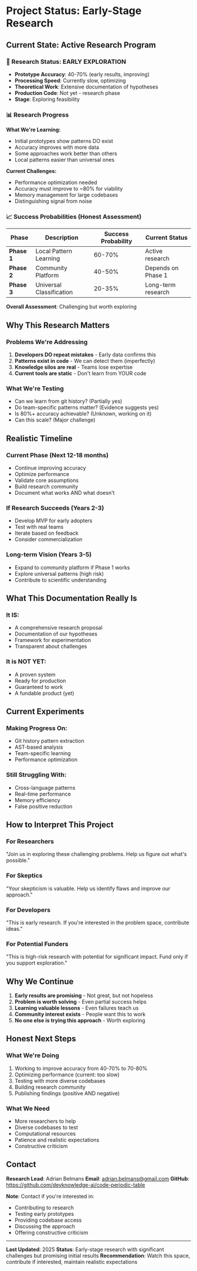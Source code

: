 # Project Status: Early-Stage Research

## Current State: Active Research Program

### 🔬 Research Status: EARLY EXPLORATION
- **Prototype Accuracy**: 40-70% (early results, improving)
- **Processing Speed**: Currently slow, optimizing
- **Theoretical Work**: Extensive documentation of hypotheses
- **Production Code**: Not yet - research phase
- **Stage**: Exploring feasibility

### 📊 Research Progress

**What We're Learning:**
- Initial prototypes show patterns DO exist
- Accuracy improves with more data
- Some approaches work better than others
- Local patterns easier than universal ones

**Current Challenges:**
- Performance optimization needed
- Accuracy must improve to ~80% for viability
- Memory management for large codebases
- Distinguishing signal from noise

### 📈 Success Probabilities (Honest Assessment)

| Phase | Description | Success Probability | Current Status |
|-------|-------------|-------------------|----------------|
| **Phase 1** | Local Pattern Learning | 60-70% | Active research |
| **Phase 2** | Community Platform | 40-50% | Depends on Phase 1 |
| **Phase 3** | Universal Classification | 20-35% | Long-term research |

**Overall Assessment**: Challenging but worth exploring

## Why This Research Matters

### Problems We're Addressing
1. **Developers DO repeat mistakes** - Early data confirms this
2. **Patterns exist in code** - We can detect them (imperfectly)
3. **Knowledge silos are real** - Teams lose expertise
4. **Current tools are static** - Don't learn from YOUR code

### What We're Testing
- Can we learn from git history? (Partially yes)
- Do team-specific patterns matter? (Evidence suggests yes)
- Is 80%+ accuracy achievable? (Unknown, working on it)
- Can this scale? (Major challenge)

## Realistic Timeline

### Current Phase (Next 12-18 months)
- Continue improving accuracy
- Optimize performance
- Validate core assumptions
- Build research community
- Document what works AND what doesn't

### If Research Succeeds (Years 2-3)
- Develop MVP for early adopters
- Test with real teams
- Iterate based on feedback
- Consider commercialization

### Long-term Vision (Years 3-5)
- Expand to community platform if Phase 1 works
- Explore universal patterns (high risk)
- Contribute to scientific understanding

## What This Documentation Really Is

### It IS:
- A comprehensive research proposal
- Documentation of our hypotheses
- Framework for experimentation
- Transparent about challenges

### It is NOT YET:
- A proven system
- Ready for production
- Guaranteed to work
- A fundable product (yet)

## Current Experiments

### Making Progress On:
- Git history pattern extraction
- AST-based analysis
- Team-specific learning
- Performance optimization

### Still Struggling With:
- Cross-language patterns
- Real-time performance
- Memory efficiency
- False positive reduction

## How to Interpret This Project

### For Researchers
"Join us in exploring these challenging problems. Help us figure out what's possible."

### For Skeptics
"Your skepticism is valuable. Help us identify flaws and improve our approach."

### For Developers
"This is early research. If you're interested in the problem space, contribute ideas."

### For Potential Funders
"This is high-risk research with potential for significant impact. Fund only if you support exploration."

## Why We Continue

1. **Early results are promising** - Not great, but not hopeless
2. **Problem is worth solving** - Even partial success helps
3. **Learning valuable lessons** - Even failures teach us
4. **Community interest exists** - People want this to work
5. **No one else is trying this approach** - Worth exploring

## Honest Next Steps

### What We're Doing
1. Working to improve accuracy from 40-70% to 70-80%
2. Optimizing performance (current: too slow)
3. Testing with more diverse codebases
4. Building research community
5. Publishing findings (positive AND negative)

### What We Need
- More researchers to help
- Diverse codebases to test
- Computational resources
- Patience and realistic expectations
- Constructive criticism

## Contact

**Research Lead**: Adrian Belmans
**Email**: adrian.belmans@gmail.com
**GitHub**: https://github.com/devknowledge-ai/code-periodic-table

**Note**: Contact if you're interested in:
- Contributing to research
- Testing early prototypes
- Providing codebase access
- Discussing the approach
- Offering constructive criticism

---

**Last Updated**: 2025
**Status**: Early-stage research with significant challenges but promising initial results
**Recommendation**: Watch this space, contribute if interested, maintain realistic expectations